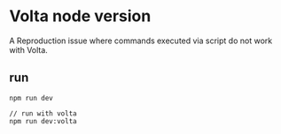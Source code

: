 # Volta node version

A Reproduction issue where commands executed via script do not work with Volta.

## run

```
npm run dev

// run with volta
npm run dev:volta
```
